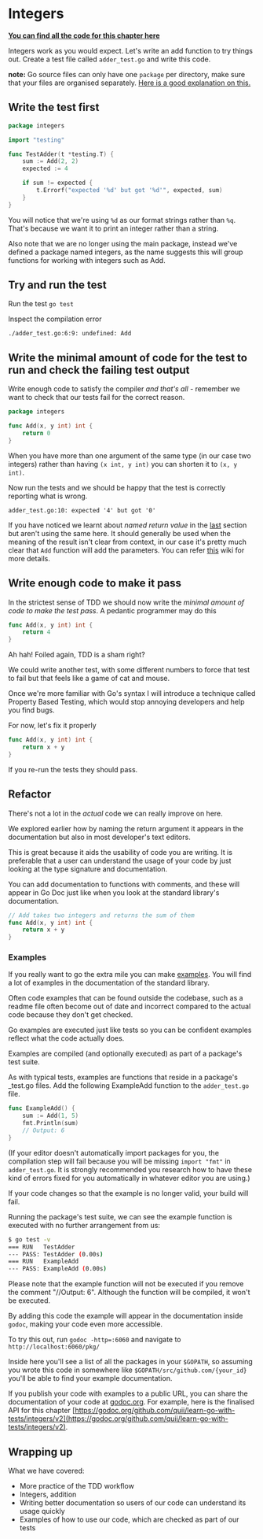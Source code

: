 # Integers

**[You can find all the code for this chapter here](https://github.com/quii/learn-go-with-tests/tree/master/integers)**

Integers work as you would expect. Let's write an add function to try things out. Create a test file called `adder_test.go` and write this code.

**note:** Go source files can only have one `package` per directory, make sure that your files are organised separately. [Here is a good explanation on this.](https://dave.cheney.net/2014/12/01/five-suggestions-for-setting-up-a-go-project)

## Write the test first

```go
package integers

import "testing"

func TestAdder(t *testing.T) {
    sum := Add(2, 2)
    expected := 4

    if sum != expected {
        t.Errorf("expected '%d' but got '%d'", expected, sum)
    }
}
```

You will notice that we're using `%d` as our format strings rather than `%q`. That's because we want it to print an integer rather than a string.

Also note that we are no longer using the main package, instead we've defined a package named integers, as the name suggests this will group functions for working with integers such as Add.

## Try and run the test

Run the test `go test`

Inspect the compilation error

`./adder_test.go:6:9: undefined: Add`

## Write the minimal amount of code for the test to run and check the failing test output

Write enough code to satisfy the compiler _and that's all_ - remember we want to check that our tests fail for the correct reason.

```go
package integers

func Add(x, y int) int {
    return 0
}
```

When you have more than one argument of the same type \(in our case two integers\) rather than having `(x int, y int)` you can shorten it to `(x, y int)`.

Now run the tests and we should be happy that the test is correctly reporting what is wrong.

`adder_test.go:10: expected '4' but got '0'`

If you have noticed we learnt about _named return value_ in the [last](hello-world.md#one...last...refactor?) section but aren't using the same here. It should generally be used when the meaning of the result isn't clear from context, in our case it's pretty much clear that `Add` function will add the parameters. You can refer [this](https://github.com/golang/go/wiki/CodeReviewComments#named-result-parameters) wiki for more details.

## Write enough code to make it pass

In the strictest sense of TDD we should now write the _minimal amount of code to make the test pass_. A pedantic programmer may do this

```go
func Add(x, y int) int {
    return 4
}
```

Ah hah! Foiled again, TDD is a sham right?

We could write another test, with some different numbers to force that test to fail but that feels like a game of cat and mouse.

Once we're more familiar with Go's syntax I will introduce a technique called Property Based Testing, which would stop annoying developers and help you find bugs.

For now, let's fix it properly

```go
func Add(x, y int) int {
    return x + y
}
```

If you re-run the tests they should pass.

## Refactor

There's not a lot in the _actual_ code we can really improve on here.

We explored earlier how by naming the return argument it appears in the documentation but also in most developer's text editors.

This is great because it aids the usability of code you are writing. It is preferable that a user can understand the usage of your code by just looking at the type signature and documentation.

You can add documentation to functions with comments, and these will appear in Go Doc just like when you look at the standard library's documentation.

```go
// Add takes two integers and returns the sum of them
func Add(x, y int) int {
    return x + y
}
```

### Examples

If you really want to go the extra mile you can make [examples](https://blog.golang.org/examples). You will find a lot of examples in the documentation of the standard library.

Often code examples that can be found outside the codebase, such as a readme file often become out of date and incorrect compared to the actual code because they don't get checked.

Go examples are executed just like tests so you can be confident examples reflect what the code actually does.

Examples are compiled \(and optionally executed\) as part of a package's test suite.

As with typical tests, examples are functions that reside in a package's \_test.go files. Add the following ExampleAdd function to the `adder_test.go` file.

```go
func ExampleAdd() {
    sum := Add(1, 5)
    fmt.Println(sum)
    // Output: 6
}
```

(If your editor doesn't automatically import packages for you, the compilation step will fail because you will be missing `import "fmt"` in `adder_test.go`. It is strongly recommended you research how to have these kind of errors fixed for you automatically in whatever editor you are using.)

If your code changes so that the example is no longer valid, your build will fail.

Running the package's test suite, we can see the example function is executed with no further arrangement from us:

```bash
$ go test -v
=== RUN   TestAdder
--- PASS: TestAdder (0.00s)
=== RUN   ExampleAdd
--- PASS: ExampleAdd (0.00s)
```

Please note that the example function will not be executed if you remove the comment "//Output: 6". Although the function will be compiled, it won't be executed.

By adding this code the example will appear in the documentation inside `godoc`, making your code even more accessible.

To try this out, run `godoc -http=:6060` and navigate to `http://localhost:6060/pkg/`

Inside here you'll see a list of all the packages in your `$GOPATH`, so assuming you wrote this code in somewhere like `$GOPATH/src/github.com/{your_id}` you'll be able to find your example documentation.

If you publish your code with examples to a public URL, you can share the documentation of your code at [godoc.org](https://godoc.org). For example, here is the finalised API for this chapter [https://godoc.org/github.com/quii/learn-go-with-tests/integers/v2](https://godoc.org/github.com/quii/learn-go-with-tests/integers/v2).

## Wrapping up

What we have covered:

* More practice of the TDD workflow
* Integers, addition
* Writing better documentation so users of our code can understand its usage quickly
* Examples of how to use our code, which are checked as part of our tests
